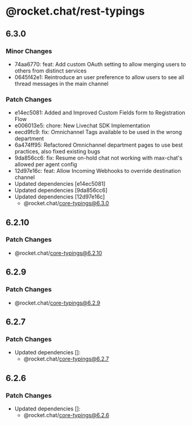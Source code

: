 # @rocket.chat/rest-typings

## 6.3.0

### Minor Changes

- 74aa6770: feat: Add custom OAuth setting to allow merging users to others from distinct services
- 0645f42e1: Reintroduce an user preference to allow users to see all thread messages in the main channel

### Patch Changes

- e14ec5081: Added and Improved Custom Fields form to Registration Flow
- e006013e5: chore: New Livechat SDK Implementation
- eecd9fc9: fix: Omnichannel Tags available to be used in the wrong department
- 6a474ff95: Refactored Omnichannel department pages to use best practices, also fixed existing bugs
- 9da856cc6: fix: Resume on-hold chat not working with max-chat's allowed per agent config
- 12d97e16c: feat: Allow Incoming Webhooks to override destination channel
- Updated dependencies [e14ec5081]
- Updated dependencies [9da856cc6]
- Updated dependencies [12d97e16c]
  - @rocket.chat/core-typings@6.3.0

## 6.2.10

### Patch Changes

- @rocket.chat/core-typings@6.2.10

## 6.2.9

### Patch Changes

- @rocket.chat/core-typings@6.2.9

## 6.2.7

### Patch Changes

- Updated dependencies []:
  - @rocket.chat/core-typings@6.2.7

## 6.2.6

### Patch Changes

- Updated dependencies []:
  - @rocket.chat/core-typings@6.2.6
